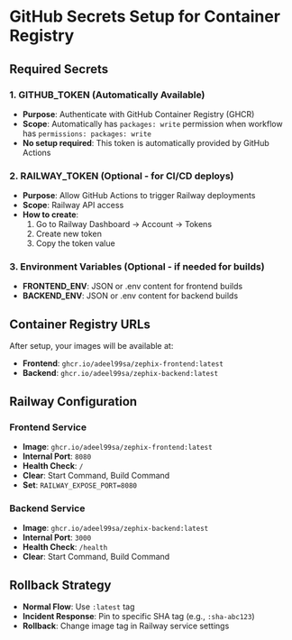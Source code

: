 # GitHub Secrets Setup for Container Registry

## Required Secrets

### 1. GITHUB_TOKEN (Automatically Available)
- **Purpose**: Authenticate with GitHub Container Registry (GHCR)
- **Scope**: Automatically has `packages: write` permission when workflow has `permissions: packages: write`
- **No setup required**: This token is automatically provided by GitHub Actions

### 2. RAILWAY_TOKEN (Optional - for CI/CD deploys)
- **Purpose**: Allow GitHub Actions to trigger Railway deployments
- **Scope**: Railway API access
- **How to create**:
  1. Go to Railway Dashboard → Account → Tokens
  2. Create new token
  3. Copy the token value

### 3. Environment Variables (Optional - if needed for builds)
- **FRONTEND_ENV**: JSON or .env content for frontend builds
- **BACKEND_ENV**: JSON or .env content for backend builds

## Container Registry URLs

After setup, your images will be available at:
- **Frontend**: `ghcr.io/adeel99sa/zephix-frontend:latest`
- **Backend**: `ghcr.io/adeel99sa/zephix-backend:latest`

## Railway Configuration

### Frontend Service
- **Image**: `ghcr.io/adeel99sa/zephix-frontend:latest`
- **Internal Port**: `8080`
- **Health Check**: `/`
- **Clear**: Start Command, Build Command
- **Set**: `RAILWAY_EXPOSE_PORT=8080`

### Backend Service
- **Image**: `ghcr.io/adeel99sa/zephix-backend:latest`
- **Internal Port**: `3000`
- **Health Check**: `/health`
- **Clear**: Start Command, Build Command

## Rollback Strategy

- **Normal Flow**: Use `:latest` tag
- **Incident Response**: Pin to specific SHA tag (e.g., `:sha-abc123`)
- **Rollback**: Change image tag in Railway service settings
